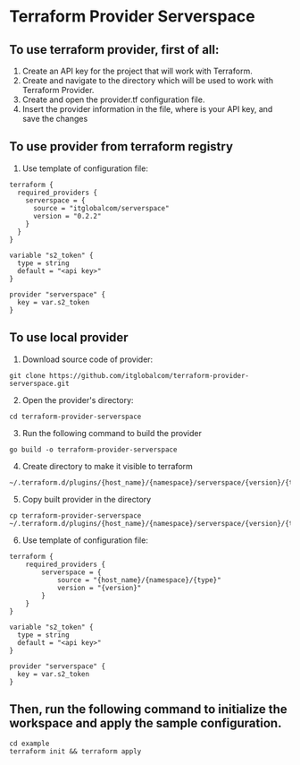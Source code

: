 # Terraform Provider Serverspace

## To use terraform provider, first of all:
1. Create an API key for the project that will work with Terraform.
2. Create and navigate to the directory which will be used to work with Terraform Provider.
3. Create and open the provider.tf configuration file.
4. Insert the provider information in the file, where <api key> is your API key, and save the changes

## To use provider from terraform registry
1. Use template of configuration file:
```
terraform {
  required_providers {
    serverspace = {
      source = "itglobalcom/serverspace"
      version = "0.2.2"
    }
  }
}

variable "s2_token" {
  type = string
  default = "<api key>"
}

provider "serverspace" {
  key = var.s2_token
}
```

## To use local provider
1. Download source code of provider:
```
git clone https://github.com/itglobalcom/terraform-provider-serverspace.git
```

2. Open the provider's directory:
```
cd terraform-provider-serverspace
```

3. Run the following command to build the provider
```
go build -o terraform-provider-serverspace
```

4. Create directory to make it visible to terraform 
```
~/.terraform.d/plugins/{host_name}/{namespace}/serverspace/{version}/{target}
```

5. Copy built provider in the directory
```
cp terraform-provider-serverspace ~/.terraform.d/plugins/{host_name}/{namespace}/serverspace/{version}/{target}
```

6. Use template of configuration file:
```
terraform {
	required_providers {
		serverspace = {
			source = "{host_name}/{namespace}/{type}"
			version = "{version}"
		}
	}
}

variable "s2_token" {
  type = string
  default = "<api key>"
}

provider "serverspace" {
  key = var.s2_token
}
```


## Then, run the following command to initialize the workspace and apply the sample configuration.

```shell
cd example
terraform init && terraform apply
```

